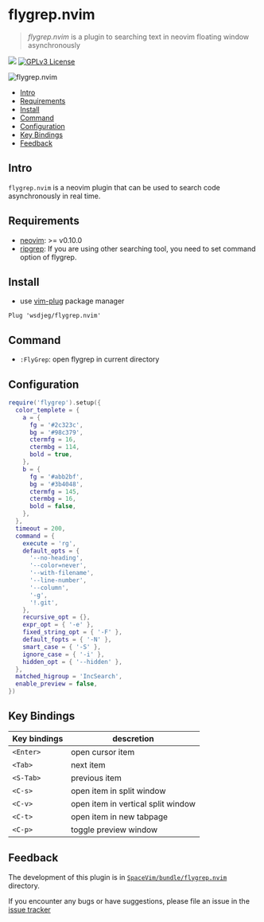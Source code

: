 # flygrep.nvim

> _flygrep.nvim_ is a plugin to searching text in neovim floating window asynchronously

[![](https://spacevim.org/img/build-with-SpaceVim.svg)](https://spacevim.org)
[![GPLv3 License](https://img.spacevim.org/license-GPLv3-blue.svg)](LICENSE)

![flygrep.nvim](https://img.spacevim.org/flygrep.nvim.gif)

<!-- vim-markdown-toc GFM -->

- [Intro](#intro)
- [Requirements](#requirements)
- [Install](#install)
- [Command](#command)
- [Configuration](#configuration)
- [Key Bindings](#key-bindings)
- [Feedback](#feedback)

<!-- vim-markdown-toc -->

## Intro

`flygrep.nvim` is a neovim plugin that can be used to search code asynchronously in real time.

## Requirements

- [neovim](https://github.com/neovim/neovim): >= v0.10.0
- [ripgrep](https://github.com/BurntSushi/ripgrep): If you are using other searching tool, you need to set command option of flygrep.

## Install

- use [vim-plug](https://github.com/junegunn/vim-plug) package manager

```
Plug 'wsdjeg/flygrep.nvim'
```

## Command

- `:FlyGrep`: open flygrep in current directory

## Configuration

```lua
require('flygrep').setup({
  color_templete = {
    a = {
      fg = '#2c323c',
      bg = '#98c379',
      ctermfg = 16,
      ctermbg = 114,
      bold = true,
    },
    b = {
      fg = '#abb2bf',
      bg = '#3b4048',
      ctermfg = 145,
      ctermbg = 16,
      bold = false,
    },
  },
  timeout = 200,
  command = {
    execute = 'rg',
    default_opts = {
      '--no-heading',
      '--color=never',
      '--with-filename',
      '--line-number',
      '--column',
      '-g',
      '!.git',
    },
    recursive_opt = {},
    expr_opt = { '-e' },
    fixed_string_opt = { '-F' },
    default_fopts = { '-N' },
    smart_case = { '-S' },
    ignore_case = { '-i' },
    hidden_opt = { '--hidden' },
  },
  matched_higroup = 'IncSearch',
  enable_preview = false,
})
```

## Key Bindings

| Key bindings | descretion                         |
| ------------ | ---------------------------------- |
| `<Enter>`    | open cursor item                   |
| `<Tab>`      | next item                          |
| `<S-Tab>`    | previous item                      |
| `<C-s>`      | open item in split window          |
| `<C-v>`      | open item in vertical split window |
| `<C-t>`      | open item in new tabpage           |
| `<C-p>`      | toggle preview window              |

## Feedback

The development of this plugin is in [`SpaceVim/bundle/flygrep.nvim`](https://github.com/SpaceVim/SpaceVim/tree/master/bundle/flygrep.nvim) directory.

If you encounter any bugs or have suggestions, please file an issue in the [issue tracker](https://github.com/SpaceVim/SpaceVim/issues)
